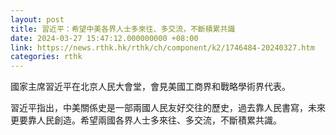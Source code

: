 ```yaml
---
layout: post
title: 習近平：希望中美各界人士多來往、多交流，不斷積累共識
date: 2024-03-27 15:47:12.000000000 +08:00
link: https://news.rthk.hk/rthk/ch/component/k2/1746484-20240327.htm
categories: rthk
---
```


國家主席習近平在北京人民大會堂，會見美國工商界和戰略學術界代表。

習近平指出，中美關係史是一部兩國人民友好交往的歷史，過去靠人民書寫，未來更要靠人民創造。希望兩國各界人士多來往、多交流，不斷積累共識。
